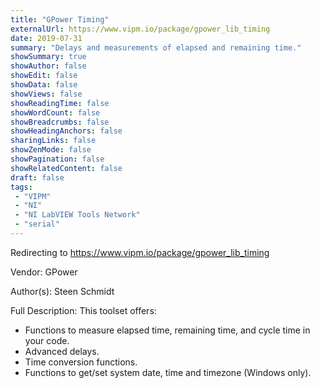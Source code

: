 ```yaml
---
title: "GPower Timing"
externalUrl: https://www.vipm.io/package/gpower_lib_timing
date: 2019-07-31
summary: "Delays and measurements of elapsed and remaining time."
showSummary: true
showAuthor: false
showEdit: false
showData: false
showViews: false
showReadingTime: false
showWordCount: false
showBreadcrumbs: false
showHeadingAnchors: false
sharingLinks: false
showZenMode: false
showPagination: false
showRelatedContent: false
draft: false
tags:
 - "VIPM"
 - "NI"
 - "NI LabVIEW Tools Network"
 - "serial"
---
```


Redirecting to https://www.vipm.io/package/gpower_lib_timing

Vendor: GPower

Author(s): Steen Schmidt
 
Full Description:
This toolset offers:

- Functions to measure elapsed time, remaining time, and cycle time in your code.
- Advanced delays.
- Time conversion functions.
- Functions to get/set system date, time and timezone (Windows only).